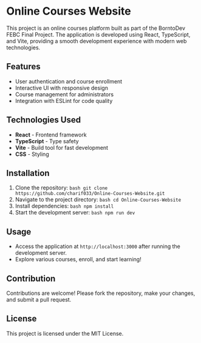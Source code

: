 # Online Courses Website 
This project is an online courses platform built as part of the BorntoDev FEBC Final Project. The application is developed using React, TypeScript, and Vite, providing a smooth development experience with modern web technologies.
## Features
- User authentication and course enrollment
- Interactive UI with responsive design
- Course management for administrators
- Integration with ESLint for code quality
## Technologies Used 
- **React** - Frontend framework
- **TypeScript** - Type safety
- **Vite** - Build tool for fast development
- **CSS** - Styling
## Installation 
1. Clone the repository: ```bash git clone https://github.com/charif033/Online-Courses-Website.git ```
2. Navigate to the project directory: ```bash cd Online-Courses-Website ```
3. Install dependencies: ```bash npm install ```
4. Start the development server: ```bash npm run dev ```
## Usage 
- Access the application at `http://localhost:3000` after running the development server.
- Explore various courses, enroll, and start learning!
## Contribution
Contributions are welcome! Please fork the repository, make your changes, and submit a pull request.
## License 
This project is licensed under the MIT License.

